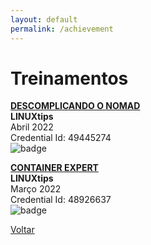 ```yaml
---
layout: default
permalink: /achievement
---
```


# Treinamentos


[**DESCOMPLICANDO O NOMAD**](https://www.credential.net/22afbcd7-84e8-4d0a-add4-fa635074c545)<br>
**LINUXtips**<br>
Abril 2022<br>
Credential Id: 49445274<br>
![badge](https://api.accredible.com/v1/frontend/credential_website_embed_image/badge/49445274)<br>



[**CONTAINER EXPERT**](https://www.credential.net/24dedca2-2e36-48a0-928d-263feddb611f)<br>
**LINUXtips**<br>
Março 2022<br>
Credential Id: 48926637<br>
![badge](https://api.accredible.com/v1/frontend/credential_website_embed_image/badge/48926637)<br>

[Voltar](./)